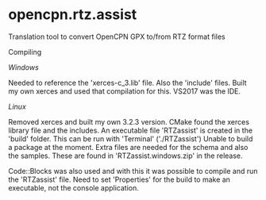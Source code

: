 # opencpn.rtz.assist
Translation tool to convert OpenCPN GPX to/from RTZ format files

Compiling

*Windows*

Needed to reference the 'xerces-c_3.lib' file. Also the 'include' files. Built my own xerces and used that compilation for this. VS2017 was the IDE.

*Linux*

Removed xerces and built my own 3.2.3 version. CMake found the xerces library file and the includes. An executable file 'RTZassist' is created in the 'build' folder. This can be 
run with 'Terminal' ('./RTZassist') Unable to build a package at the moment. Extra files are needed for the schema and also the samples. These are found in 'RTZassist.windows.zip' in the release.

Code::Blocks was also used and with this it was possible to compile and run the 'RTZassist' file. Need to set 'Properties' for the build to make an executable, not the console application.
